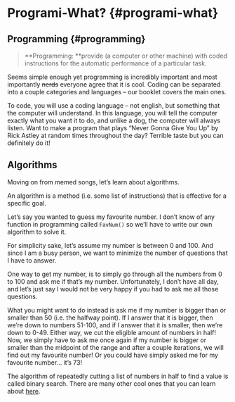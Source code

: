 # Programi-What? {#programi-what}

## Programming {#programming}

> **Programming: **provide \(a computer or other machine\) with coded instructions for the automatic performance of a particular task.

Seems simple enough yet programming is incredibly important and most importantly ~~nerds~~ everyone agree that it is cool. Coding can be separated into a couple categories and languages – our booklet covers the main ones.

To code, you will use a coding language – not english, but something that the computer will understand. In this language, you will tell the computer exactly what you want it to do, and unlike a dog, the computer will always listen. Want to make a program that plays “Never Gonna Give You Up” by Rick Astley at random times throughout the day? Terrible taste but you can definitely do it!

## Algorithms

Moving on from memed songs, let’s learn about algorithms.

An algorithm is a method \(i.e. some list of instructions\) that is effective for a specific goal.

Let’s say you wanted to guess my favourite number. I don’t know of any function in programming called `FavNum()` so we’ll have to write our own algorithm to solve it.

For simplicity sake, let’s assume my number is between 0 and 100. And since I am a busy person, we want to minimize the number of questions that I have to answer.

One way to get my number, is to simply go through all the numbers from 0 to 100 and ask me if that’s my number. Unfortunately, I don’t have all day, and let’s just say I would not be very happy if you had to ask me all those questions.

What you might want to do instead is ask me if my number is bigger than or smaller than 50 \(i.e. the halfway point\). If I answer that it is bigger, then we’re down to numbers 51-100, and if I answer that it is smaller, then we’re down to 0-49. Either way, we cut the eligible amount of numbers in half! Now, we simply have to ask me once again if my number is bigger or smaller than the midpoint of the range and after a couple iterations, we will find out my favourite number! Or you could have simply asked me for my favourite number… it’s 73!

The algorithm of repeatedly cutting a list of numbers in half to find a value is called binary search. There are many other cool ones that you can learn about [here](https://www.khanacademy.org/computing/computer-science/algorithms).

